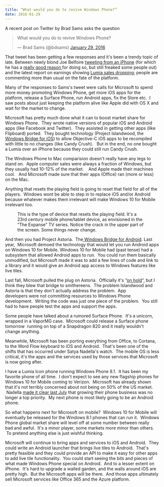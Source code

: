 ```yaml
---
title: “What would you do to revive Windows Phone?”
date: 2016-01-29
---
```

A recent post on Twitter by Brad Sams asks the question

<blockquote class="twitter-tweet"><p lang="en" dir="ltr">What would you do to revive Windows Phone?</p>&mdash; Brad Sams (@bdsams) <a href="https://twitter.com/bdsams/status/692862295324528640?ref_src=twsrc%5Etfw">January 29, 2016</a></blockquote> <script async src="https://platform.twitter.com/widgets.js" charset="utf-8"></script>
    
That tweet has been getting a few responses and it's been a trendy topic of late. Between newly blond Joe Belfoire <a href="https://twitter.com/joebelfiore/status/691849151018070016">tweeting from an iPhone</a> (for which he has a <a href="http://www.theverge.com/2016/1/26/10832284/joe-belfiore-iphone-user#356362075">really good reason </a>for doing so, but still freaked some people out) and the latest report on earnings showing <a href="http://www.theverge.com/2016/1/28/10858474/microsoft-earnings-report-q2-2016">Lumia sales dropping</a>; people are commenting more than usual on the fate of the platform.
    
Many of the responses to Sams's tweet were calls for Microsoft to spend more money promoting Windows Phone, get more iOS apps for the platform, release a Surface Phone, run Android apps, fix the Store etc.  I saw posts about just keeping the platform alive like Apple did with OS X and wait for the market to change.
    
Microsoft has pretty much done what it can to boost market share for Windows Phone.  They wrote native versions of popular iOS and Android apps (like Facebook and Twitter).  They assisted in getting other apps (like Flipboard) ported.  They bought technology (Project Islandwood, the <a href="https://dev.windows.com/en-us/bridges/ios">Windows Bridge for iOS</a>) to allow Objective-C iOS apps to be recompiled with little to no changes (like Candy Crush).   But in the end, no one bought a Lumia over an iPhone because they could still run Candy Crush.
    
The Windows Phone to Mac comparision doesn't really have any legs to stand on.  Apple computer sales were always a fraction of Windows, but they usually had 10-12% of the market.    And Apple made their machines cool.   And Microsoft made sure that their apps (Office) ran (more or less) on the Mac.
    
Anything that resets the playing field is going to reset that field for all of the players.  Windows wont be able to step in to replace iOS and/or Android because whatever makes them irrelevant will make Windows 10 for Mobile irrelevant too.
    
<figure>
<img src="https://i1.wp.com/photos.smugmug.com/photos/i-xR8QxnG/0/S/i-xR8QxnG-S.jpg" alt="" />
<figcaption>This is the type of device that resets the playing field. It's a 23rd century mobile phone/tablet device, as envisioned in the “The Expanse” TV series. Notice the crack in the upper part of the screen. Some things never change.</figcaption>
</figure>

    
And then you had Project Astoria.  The<a href="https://dev.windows.com/en-us/bridges/android"> Windows Bridge for Android</a>. Last year,  Microsoft demoed the technology that would let you run Android apps on Windows 10 for Mobile. Windows 10 for Mobile had (past tense) had a subsystem that allowed Android apps to run.  You could run them basically unmodified, but Microsoft made it was to add a few lines of code and link to a library and it would give an Android app access to Windows features like live tiles.
    
Last fall, Microsoft pulled the plug on Astoria.  Officially it's “<a href="http://www.theverge.com/2015/11/16/9742338/microsoft-android-apps-on-windows-on-hold">on hold</a>“, but I think they blew that bridge to smithereens.  The problem Islandwood and Astoria is that they don't actually address the problem.  App developers were not committing resources to Windows Phone development.  Writing the code was just one piece of the problem.  You still had to have people test the apps and support the apps.
    
Some people have talked about a rumored Surface Phone.  It's a unicorn, wrapped in a VaporMG case.  Microsoft could release a Surface phone tomorrow  running on top of a Snapdragon 820 and it really wouldn't change anything.
    
Meanwhile, Microsoft has been porting everything from Office, to Cortana, to the Word Flow keyboard to iOS and Android.  That's been one of the shifts that has occurred under Satya Nadella's watch.  The mobile OS is less critical, it's the apps and the services used by those services that Microsoft is now going after.
    
I have a Lumia Icon phone running Windows Phone 8.1.  It has been my favorite phone of all time.  I don't expect to see any new flagship phones for Windows 10 for Mobile coming to Verizon.  Microsoft has already shown that it's not terribly concerned about not being on 50% of the US market.  Nadella <a href="https://news.microsoft.com/2015/07/08/satya-nadella-email-to-employees-on-sharpening-business-focus/">made it clear last July</a> that growing their phone business was no longer a top priority.  My next phone is most likely going to be an Android phone.
    
So what happens next for Microsoft on mobile?  Windows 10 for Mobile will eventually be released for the Windows 8.1 phones that can run it.  Windows Phone global market share will level off at some number between really bad and awful.  It's a minor player, some markets more minor than others.  To pretend anything else is just wishful thinking.
    
Microsoft will continue to bring apps and services to iOS and Android.  They could write an Android launcher that brings live tiles to Android.  That's pretty feasible and they could provide an API to make it easy for other apps to add live tile functionality.  You could start seeing the bits and pieces of what made Windows Phone special on Android.  And to a lesser extent on iPhone.  It's hard to upgrade a walled garden, and the walls around iOS are pretty high.  But the Microsoft apps will be there.  And those apps ultimately sell Microsoft services like Office 365 and the Azure platform.
